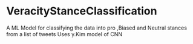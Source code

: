 # VeracityStanceClassification
A ML Model for classifying the data into pro ,Biased and Neutral stances from a list of tweets Uses y.Kim model of CNN

